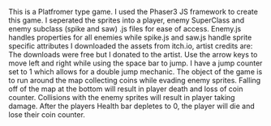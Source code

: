 This is a Platfromer type game.
I used the Phaser3 JS framework to create this game.
I seperated the sprites into a player, enemy SuperClass and enemy subclass (spike and saw) .js files for ease of access. Enemy.js handles properties for all enemies while spike.js and saw.js handle sprite specific attributes
I downloaded the assets from itch.io, artist credits are: 
The downloads were free but I donated to the artist.
Use the arrow keys to move left and right while using the space bar to jump. I have a jump counter set to 1 which allows for a double jump mechanic.
The object of the game is to run around the map collecting coins while evading enemy sprites. 
Falling off of the map at the bottom will result in player death and loss of coin counter.
Collisions with the enemy sprites will result in player taking damage. After the players Health bar depletes to 0, the player will die and lose their coin counter.